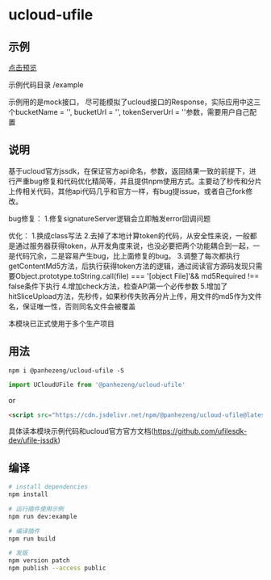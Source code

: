 # ucloud-ufile

## 示例

[点击预览](https://panhezeng.github.io/ucloud-ufile-js/)

示例代码目录 /example

示例用的是mock接口， 尽可能模拟了ucloud接口的Response，实际应用中这三个bucketName = '', bucketUrl = '', tokenServerUrl = ''参数，需要用户自己配置

## 说明

基于ucloud官方jssdk，在保证官方api命名，参数，返回结果一致的前提下，进行严重bug修复和代码优化精简等，并且提供npm使用方式。主要动了秒传和分片上传相关代码，其他api代码几乎和官方一样，有bug提issue，或者自己fork修改。

bug修复：
1.修复signatureServer逻辑会立即触发error回调问题

优化：
1.换成class写法
2.去掉了本地计算token的代码，从安全性来说，一般都是通过服务器获得token，从开发角度来说，也没必要把两个功能耦合到一起，一是代码冗余，二是容易产生bug，比上面修复的bug。
3.调整了每次都执行getContentMd5方法，后执行获得token方法的逻辑，通过阅读官方源码发现只需要Object.prototype.toString.call(file) === '[object File]'&& md5Required !== false条件下执行
4.增加check方法，检查API第一个必传参数
5.增加了hitSliceUpload方法，先秒传，如果秒传失败再分片上传，用文件的md5作为文件名，保证唯一性，否则同名文件会被覆盖

本模块已正式使用于多个生产项目

## 用法

`npm i @panhezeng/ucloud-ufile -S`

```javascript
import UCloudUFile from '@panhezeng/ucloud-ufile'
```

or 

```html
<script src="https://cdn.jsdelivr.net/npm/@panhezeng/ucloud-ufile@latest/dist/ucloud-ufile.min.js"></script>
```

具体读本模块示例代码和ucloud官方官方文档(https://github.com/ufilesdk-dev/ufile-jssdk)

## 编译

``` bash
# install dependencies
npm install

# 运行插件使用示例
npm run dev:example

# 编译插件
npm run build

# 发版
npm version patch
npm publish --access public
```

